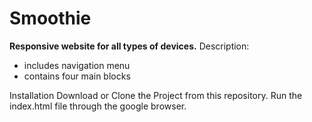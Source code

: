 # Smoothie

**Responsive website for all types of devices.**
Description:
* includes navigation menu
* contains four main blocks

Installation
Download or Clone the Project from this repository.
Run the index.html file through the google browser.

